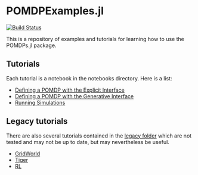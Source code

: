 # POMDPExamples.jl

[![Build Status](https://travis-ci.org/JuliaPOMDP/POMDPExamples.jl.svg?branch=master)](https://travis-ci.org/JuliaPOMDP/POMDPExamples.jl)

This is a repository of examples and tutorials for learning how to use the POMDPs.jl package.

## Tutorials

Each tutorial is a notebook in the notebooks directory. Here is a list:

- [Defining a POMDP with the Explicit Interface](notebooks/Defining-a-POMDP-with-the-Explicit-Interface.ipynb)
- [Defining a POMDP with the Generative Interface](notebooks/Defining-a-POMDP-with-the-Generative-Interface.ipynb)
- [Running Simulations](notebooks/Running-Simulations.ipynb)

## Legacy tutorials

There are also several tutorials contained in the [legacy folder](legacy) which are not tested and may not be up to date, but may nevertheless be useful.

- [GridWorld](legacy/GridWorld.ipynb)
- [Tiger](legacy/Tiger.ipynb)
- [RL](legacy/rl-tuto/reinforcement_learning_tutorial.ipynb)

